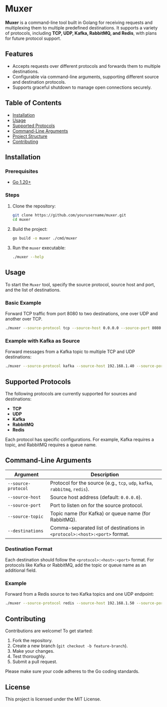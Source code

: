 # Muxer

**Muxer** is a command-line tool built in Golang for receiving requests and multiplexing them to multiple predefined destinations. It supports a variety of protocols, including **TCP, UDP, Kafka, RabbitMQ, and Redis**, with plans for future protocol support.

## Features
- Accepts requests over different protocols and forwards them to multiple destinations.
- Configurable via command-line arguments, supporting different source and destination protocols.
- Supports graceful shutdown to manage open connections securely.

## Table of Contents
- [Installation](#installation)
- [Usage](#usage)
- [Supported Protocols](#supported-protocols)
- [Command-Line Arguments](#command-line-arguments)
- [Project Structure](#project-structure)
- [Contributing](#contributing)

## Installation

### Prerequisites
- [Go 1.20+](https://golang.org/dl/)

### Steps
1. Clone the repository:
    ```bash
    git clone https://github.com/yourusername/muxer.git
    cd muxer
    ```

2. Build the project:
    ```bash
    go build -o muxer ./cmd/muxer
    ```

3. Run the `muxer` executable:
    ```bash
    ./muxer --help
    ```

## Usage

To start the `Muxer` tool, specify the source protocol, source host and port, and the list of destinations.

### Basic Example
Forward TCP traffic from port 8080 to two destinations, one over UDP and another over TCP.

```bash
./muxer --source-protocol tcp --source-host 0.0.0.0 --source-port 8080 --destinations udp:192.168.1.10:9001,tcp:192.168.1.11:9002
```

### Example with Kafka as Source
Forward messages from a Kafka topic to multiple TCP and UDP destinations:

```bash
./muxer --source-protocol kafka --source-host 192.168.1.40 --source-port 9092 --source-topic source_topic --destinations tcp:192.168.1.12:9003,udp:192.168.1.13:9004
```

## Supported Protocols

The following protocols are currently supported for sources and destinations:
- **TCP**
- **UDP**
- **Kafka**
- **RabbitMQ**
- **Redis**

Each protocol has specific configurations. For example, Kafka requires a topic, and RabbitMQ requires a queue name.

## Command-Line Arguments

| Argument           | Description                                                                                |
|--------------------|--------------------------------------------------------------------------------------------|
| `--source-protocol` | Protocol for the source (e.g., `tcp`, `udp`, `kafka`, `rabbitmq`, `redis`).               |
| `--source-host`     | Source host address (default: `0.0.0.0`).                                                 |
| `--source-port`     | Port to listen on for the source protocol.                                                |
| `--source-topic`    | Topic name (for Kafka) or queue name (for RabbitMQ).                                      |
| `--destinations`    | Comma-separated list of destinations in `<protocol>:<host>:<port>` format.                |

### Destination Format
Each destination should follow the `<protocol>:<host>:<port>` format. For protocols like Kafka or RabbitMQ, add the topic or queue name as an additional field.

### Example
Forward from a Redis source to two Kafka topics and one UDP endpoint:

```bash
./muxer --source-protocol redis --source-host 192.168.1.50 --source-port 6379 --source-key source_key --destinations kafka:192.168.1.40:9092:topic1,udp:192.168.1.20:9003
```

## Contributing

Contributions are welcome! To get started:

1. Fork the repository.
2. Create a new branch (`git checkout -b feature-branch`).
3. Make your changes.
4. Test thoroughly.
5. Submit a pull request.

Please make sure your code adheres to the Go coding standards.

## License
This project is licensed under the MIT License.

